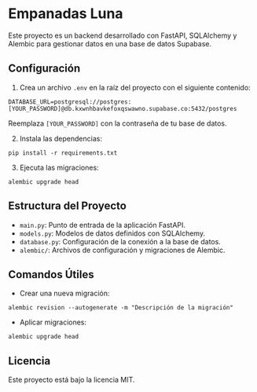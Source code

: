 # Empanadas Luna

Este proyecto es un backend desarrollado con FastAPI, SQLAlchemy y Alembic para gestionar datos en una base de datos Supabase.

## Configuración

1. Crea un archivo `.env` en la raíz del proyecto con el siguiente contenido:

```
DATABASE_URL=postgresql://postgres:[YOUR_PASSWORD]@db.kxwnhbavkefoxqswawno.supabase.co:5432/postgres
```

Reemplaza `[YOUR_PASSWORD]` con la contraseña de tu base de datos.

2. Instala las dependencias:

```
pip install -r requirements.txt
```

3. Ejecuta las migraciones:

```
alembic upgrade head
```

## Estructura del Proyecto

- `main.py`: Punto de entrada de la aplicación FastAPI.
- `models.py`: Modelos de datos definidos con SQLAlchemy.
- `database.py`: Configuración de la conexión a la base de datos.
- `alembic/`: Archivos de configuración y migraciones de Alembic.

## Comandos Útiles

- Crear una nueva migración:

```
alembic revision --autogenerate -m "Descripción de la migración"
```

- Aplicar migraciones:

```
alembic upgrade head
```

## Licencia

Este proyecto está bajo la licencia MIT.